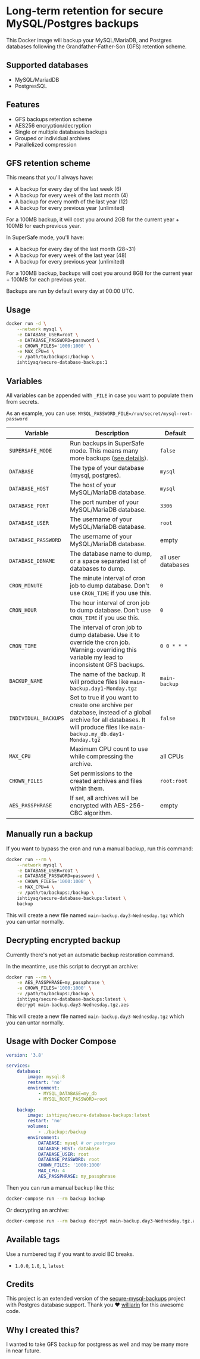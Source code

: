 # Long-term retention for secure MySQL/Postgres backups

This Docker image will backup your MySQL/MariaDB, and Postgres databases following the Grandfather-Father-Son (GFS) retention scheme.

## Supported databases

* MySQL/MariadDB
* PostgresSQL

## Features

* GFS backups retention scheme
* AES256 encryption/decryption
* Single or multiple databases backups
* Grouped or individual archives
* Parallelized compression

## GFS retention scheme

This means that you'll always have:

* A backup for every day of the last week (6)
* A backup for every week of the last month (4)
* A backup for every month of the last year (12)
* A backup for every previous year (unlimited)

For a 100MB backup, it will cost you around 2GB for the current year + 100MB for each previous year.

In SuperSafe mode, you'll have:

* A backup for every day of the last month (28~31)
* A backup for every week of the last year (48)
* A backup for every previous year (unlimited)

For a 100MB backup, backups will cost you around 8GB for the current year + 100MB for each previous year.

Backups are run by default every day at 00:00 UTC.

## Usage

```bash
docker run -d \
    --network mysql \
    -e DATABASE_USER=root \
    -e DATABASE_PASSWORD=password \
    -e CHOWN_FILES='1000:1000' \
    -e MAX_CPU=4 \
    -v /path/to/backups:/backup \
    ishtiyaq/secure-database-backups:1
```

## Variables

All variables can be appended with `_FILE` in case you want to populate them from secrets.

As an example, you can use: `MYSQL_PASSWORD_FILE=/run/secret/mysql-root-password`

| Variable | Description | Default |
| -------- | ----------- | ------- |
| `SUPERSAFE_MODE` | Run backups in SuperSafe mode. This means many more backups ([see details](#gfs-retention-scheme)). | `false` |
| `DATABASE` | The type of your database (mysql, postgres). | `mysql` |
| `DATABASE_HOST` | The host of your MySQL/MariaDB database. | `mysql` |
| `DATABASE_PORT` | The port number of your MySQL/MariaDB database. | `3306` |
| `DATABASE_USER` | The username of your MySQL/MariaDB database. | `root` |
| `DATABASE_PASSWORD` | The username of your MySQL/MariaDB database. | empty |
| `DATABASE_DBNAME` | The database name to dump, or a space separated list of databases to dump. | all user databases |
| `CRON_MINUTE` | The minute interval of cron job to dump database. Don't use `CRON_TIME` if you use this. | `0` |
| `CRON_HOUR` | The hour interval of cron job to dump database. Don't use `CRON_TIME` if you use this. | `0` |
| `CRON_TIME` | The interval of cron job to dump database. Use it to override the cron job. Warning: overriding this variable my lead to inconsistent GFS backups. | `0 0 * * *` |
| `BACKUP_NAME` | The name of the backup. It will produce files like `main-backup.day1-Monday.tgz` | `main-backup` |
| `INDIVIDUAL_BACKUPS` | Set to true if you want to create one archive per database, instead of a global archive for all databases. It will produce files like `main-backup.my_db.day1-Monday.tgz`| `false` |
| `MAX_CPU` | Maximum CPU count to use while compressing the archive. | all CPUs |
| `CHOWN_FILES` | Set permissions to the created archives and files within them. | `root:root` |
| `AES_PASSPHRASE` | If set, all archives will be encrypted with AES-256-CBC algorithm. | empty |

## Manually run a backup

If you want to bypass the cron and run a manual backup, run this command:

```bash
docker run --rm \
    --network mysql \
    -e DATABASE_USER=root \
    -e DATABASE_PASSWORD=password \
    -e CHOWN_FILES='1000:1000' \
    -e MAX_CPU=4 \
    -v /path/to/backups:/backup \
    ishtiyaq/secure-database-backups:latest \
    backup
```

This will create a new file named `main-backup.day3-Wednesday.tgz` which you can untar normally.

## Decrypting encrypted backup

Currently there's not yet an automatic backup restoration command.

In the meantime, use this script to decrypt an archive:

```bash
docker run --rm \
    -e AES_PASSPHRASE=my_passphrase \
    -e CHOWN_FILES='1000:1000' \
    -v /path/to/backups:/backup \
    ishtiyaq/secure-database-backups:latest \
    decrypt main-backup.day3-Wednesday.tgz.aes
```

This will create a new file named `main-backup.day3-Wednesday.tgz` which you can untar normally.

## Usage with Docker Compose

```yaml
version: '3.8'

services:
    database:
        image: mysql:8
        restart: 'no'
        environment:
            - MYSQL_DATABASE=my_db
            - MYSQL_ROOT_PASSWORD=root

    backup:
        image: ishtiyaq/secure-database-backups:latest
        restart: 'no'
        volumes:
            - ./backup:/backup
        environment:
            DATABASE: mysql # or postrges
            DATABASE_HOST: database
            DATABASE_USER: root
            DATABASE_PASSWORD: root
            CHOWN_FILES: '1000:1000'
            MAX_CPU: 4
            AES_PASSPHRASE: my_passphrase
```

Then you can run a manual backup like this:

```bash
docker-compose run --rm backup backup
```

Or decrypting an archive:

```bash
docker-compose run --rm backup decrypt main-backup.day3-Wednesday.tgz.aes
```

## Available tags

Use a numbered tag if you want to avoid BC breaks.

* `1.0.0`, `1.0`, `1`, `latest`

## Credits

This project is an extended version of the [secure-mysql-backups](https://github.com/williarin/secure-mysql-backups) project with Postgres database support. Thank you ❤️ [williarin](https://github.com/williarin) for this awesome code.

## Why I created this?

I wanted to take GFS backup for postgress as well and may be many more in near future.
